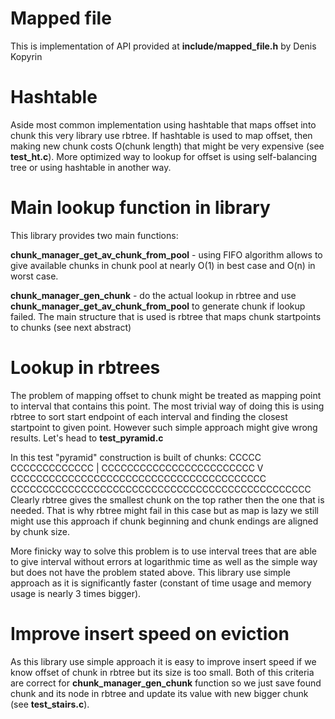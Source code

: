 # Mapped file

This is implementation of API provided at __include/mapped_file.h__ by Denis Kopyrin

# Hashtable

Aside most common implementation using hashtable that maps offset into chunk this
very library use rbtree. If hashtable is used to map offset, then making new chunk
costs O(chunk length) that might be very expensive (see __test_ht.c__). More optimized
way to lookup for offset is using self-balancing tree or using hashtable in another way.

# Main lookup function in library
This library provides two main functions:

__chunk_manager_get_av_chunk_from_pool__ - using FIFO algorithm allows to give
available chunks in chunk pool at nearly O(1) in best case and O(n) in worst case.

__chunk_manager_gen_chunk__ - do the actual lookup in rbtree and use __chunk_manager_get_av_chunk_from_pool__
to generate chunk if lookup failed. The main structure that is used is rbtree that
maps chunk startpoints to chunks (see next abstract)

# Lookup in rbtrees

The problem of mapping offset to chunk might be treated as mapping point to interval
that contains this point. The most trivial way of doing this is using rbtree to sort
start endpoint of each interval and finding the closest startpoint to given point.
However such simple approach might give wrong results. Let's head to __test_pyramid.c__

In this test "pyramid" construction is built of chunks:
                   CCCCC
               CCCCCCCCCCCCC            |
           CCCCCCCCCCCCCCCCCCCCCCCC     V
   CCCCCCCCCCCCCCCCCCCCCCCCCCCCCCCCCCCCCCCC
CCCCCCCCCCCCCCCCCCCCCCCCCCCCCCCCCCCCCCCCCCCCCCC
Clearly rbtree gives the smallest chunk on the top rather then the one that is needed.
That is why rbtree might fail in this case but as map is lazy we still might use this
approach if chunk beginning and chunk endings are aligned by chunk size.

More finicky way to solve this problem is to use interval trees that are able to give
interval without errors at logarithmic time as well as the simple way but does not have the problem
stated above. This library use simple approach as it is significantly faster
(constant of time usage and memory usage is nearly 3 times bigger).

# Improve insert speed on eviction

As this library use simple approach it is easy to improve insert speed if we know
offset of chunk in rbtree but its size is too small. Both of this criteria are
correct for __chunk_manager_gen_chunk__ function so we just save found chunk and its node
in rbtree and update its value with new bigger chunk (see __test_stairs.c__).

